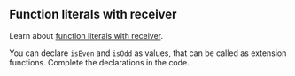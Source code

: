 ## Function literals with receiver

Learn about [function literals with receiver](https://kotlinlang.org/docs/reference/lambdas.html#function-literals-with-receiver).

You can declare `isEven` and `isOdd` as values, that can be called as extension functions.
Complete the declarations in the code.
